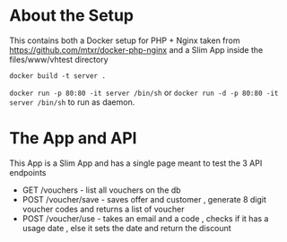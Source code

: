 

# About the Setup 

This contains both a Docker setup for PHP + Nginx taken from https://github.com/mtxr/docker-php-nginx and a Slim App inside the files/www/vhtest directory

`docker build -t server .`

`docker run -p 80:80 -it server /bin/sh` or `docker run -d -p 80:80 -it server /bin/sh` to run as daemon.

# The App and API

This App is a Slim App and has a single page meant to test the 3 API endpoints

* GET /vouchers - list all vouchers on the db
* POST /voucher/save - saves offer and customer , generate 8 digit voucher codes and returns a list of voucher
* POST /voucher/use - takes an email and a code , checks if it has a usage date , else it sets the date and return the discount
